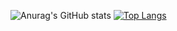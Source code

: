 ![Anurag's GitHub stats](https://github-readme-stats.vercel.app/api?username=Jeongseulho&show_icons=true&theme=radical)
[![Top Langs](https://github-readme-stats.vercel.app/api/top-langs/?username=Jeongseulho&layout=compact)](https://github.com/delay-100/github-readme-stats)
